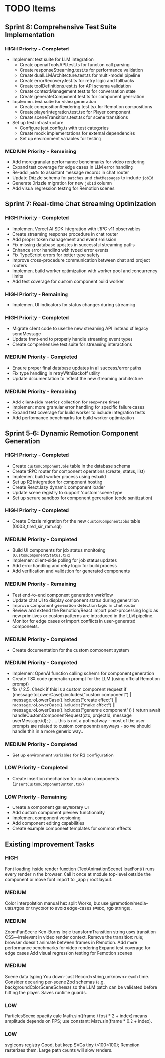 # TODO Items

## Sprint 8: Comprehensive Test Suite Implementation

### HIGH Priority - Completed 
- Implement test suite for LLM integration
  - Create openaiToolsAPI.test.ts for function call parsing
  - Create responseStreaming.test.ts for performance validation
  - Create dualLLMArchitecture.test.ts for multi-model pipeline
  - Create errorRecovery.test.ts for retry logic and fallbacks
  - Create toolDefinitions.test.ts for API schema validation
  - Create contextManagement.test.ts for conversation state
  - Create generateComponent.test.ts for component generation
- Implement test suite for video generation
  - Create compositionRendering.test.tsx for Remotion compositions
  - Create playerIntegration.test.tsx for Player component
  - Create sceneTransitions.test.tsx for scene transitions
- Set up test infrastructure
  - Configure jest.config.ts with test categories
  - Create mock implementations for external dependencies
  - Set up environment variables for testing

### MEDIUM Priority - Remaining
- Add more granular performance benchmarks for video rendering
- Expand test coverage for edge cases in LLM error handling
- Re-add `jobId` to assistant message records in chat router
- Update Drizzle schema for `patches` and `chatMessages` to include `jobId`
- Generate Drizzle migration for new `jobId` column
- Add visual regression testing for Remotion scenes

## Sprint 7: Real-time Chat Streaming Optimization

### HIGH Priority - Completed 
- Implement Vercel AI SDK integration with tRPC v11 observables
- Create streaming response procedure in chat router
- Add proper token management and event emission
- Fix missing database updates in successful streaming paths
- Enhance error handling with typed error events
- Fix TypeScript errors for better type safety
- Improve cross-procedure communication between chat and project routers
- Implement build worker optimization with worker pool and concurrency limits
- Add test coverage for custom component build worker

### HIGH Priority - Remaining
- Implement UI indicators for status changes during streaming

### HIGH Priority - Completed 
- Migrate client code to use the new streaming API instead of legacy sendMessage
- Update front-end to properly handle streaming event types
- Create comprehensive test suite for streaming interactions

### MEDIUM Priority - Completed 
- Ensure proper final database updates in all success/error paths
- Fix type handling in retryWithBackoff utility
- Update documentation to reflect the new streaming architecture

### MEDIUM Priority - Remaining
- Add client-side metrics collection for response times
- Implement more granular error handling for specific failure cases
- Expand test coverage for build worker to include integration tests
- Add performance benchmarks for build worker optimization

## Sprint 5-6: Dynamic Remotion Component Generation

### HIGH Priority - Completed 
- Create `customComponentJobs` table in the database schema
- Create tRPC router for component operations (create, status, list)
- Implement build worker process using esbuild
- Set up R2 integration for component hosting
- Create React.lazy dynamic component loader
- Update scene registry to support 'custom' scene type
- Set up secure sandbox for component generation (code sanitization)

### HIGH Priority - Completed 
- Create Drizzle migration for the new `customComponentJobs` table (0003_tired_sir_ram.sql)

### MEDIUM Priority - Completed 
- Build UI components for job status monitoring (`CustomComponentStatus.tsx`)
- Implement client-side polling for job status updates
- Add error handling and retry logic for build process
- Add verification and validation for generated components

### MEDIUM Priority - Remaining
- Test end-to-end component generation workflow
- Update chat UI to display component status during generation
- Improve component generation detection logic in chat router
- Review and extend the Remotion/React import post-processing logic as new primitives or custom patterns are introduced in the LLM pipeline.
- Monitor for edge cases or import conflicts in user-generated components.

### MEDIUM Priority - Completed 
- Create documentation for the custom component system

### MEDIUM Priority - Completed 
- Implement OpenAI function calling schema for component generation
- Create TSX code generation prompt for the LLM (using official Remotion prompt)
- fix  // 2.5. Check if this is a custom component request
    if (message.toLowerCase().includes("custom component") || 
        message.toLowerCase().includes("create effect") || 
        message.toLowerCase().includes("make effect") ||
        message.toLowerCase().includes("generate component")) {
      return await handleCustomComponentRequest(ctx, projectId, message, userMessage.id);
    } .... this is not a potimal way  - most of the user prompts are related to custom compoennts anyways - so we should handle this in a more generic way..

### MEDIUM Priority - Completed 
- Set up environment variables for R2 configuration

### LOW Priority - Completed 
- Create insertion mechanism for custom components (`InsertCustomComponentButton.tsx`)

### LOW Priority - Remaining
- Create a component gallery/library UI
- Add custom component preview functionality
- Implement component versioning
- Add component editing capabilities
- Create example component templates for common effects

## Existing Improvement Tasks

### HIGH
Font loading inside render function (TextAnimationScene)
loadFont() runs every render in the browser. Call it once at module top-level outside the component or move font import to _app / root layout.

### MEDIUM
Color interpolation manual hex split
Works, but use @remotion/media-utils/rgba or tinycolor to avoid edge-cases (#abc, rgb strings).

### MEDIUM
ZoomPanScene Ken-Burns logic
transformTransition string uses transition CSS—irrelevant in video render context. Remove the transition: rule; browser doesn't animate between frames in Remotion.
Add more performance benchmarks for video rendering
Expand test coverage for edge cases
Add visual regression testing for Remotion scenes

### MEDIUM
Scene data typing
You down-cast Record<string,unknown> each time.   Consider declaring per-scene Zod schemas (e.g. backgroundColorSceneSchema) so the LLM patch can be validated before hitting the player.   Saves runtime guards.

### LOW
ParticlesScene opacity calc
Math.sin((frame / fps) * 2 + index) means amplitude depends on FPS; use constant: Math.sin(frame * 0.2 + index).

### LOW
svgIcons registry
Good, but keep SVGs tiny (<100×100); Remotion rasterizes them.   Large path counts will slow renders.
